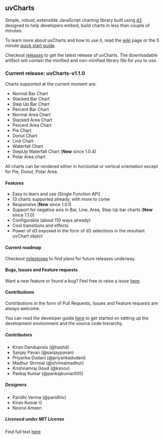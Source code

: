 ## uvCharts

Simple, robust, extensible JavaScript charting library built using [d3](http://mbostock.github.com/d3/ "d3") designed to help developers embed, build charts in less than couple of minutes.

To learn more about uvCharts and how to use it, read the [wiki](http://www.github.com/imaginea/uvCharts/wiki/Home) page or the 5 minute [quick start guide](https://github.com/Imaginea/uvCharts/wiki/Guide).

Checkout [releases](http://www.github.com/Imaginea/uvCharts/releases) to get the latest release of uvCharts. The downloadable artifact will contain the minified and non-minified library file for you to use.

### Current release: uvCharts-v1.1.0

Charts supported at the current moment are:

+ Normal Bar Chart
+ Stacked Bar Chart
+ Step Up Bar Chart
+ Percent Bar Chart
+ Normal Area Chart
+ Stacked Area Chart
+ Percent Area Chart
+ Pie Chart
+ Donut Chart
+ Line Chart
+ Waterfall Chart
+ StepUp Waterfall Chart (**New** since 1.0.4)
+ Polar Area chart

All charts can be rendered either in horizontal or vertical orientation except for Pie, Donut, Polar Area.

#### Features
- Easy to learn and use (Single Function API)
- 13 charts supported already, with more to come
- Responsive (**New** since 1.0.1)
- Support for negative axis in Bar, Line, Area, Step Up bar charts (**New** since 1.1.0)
- Configurable (about 110 ways already)
- Cool transitions and effects
- Power of d3 exposed in the form of d3 selections in the resultant uvChart object 

#### Current roadmap
Checkout [milestones](https://github.com/Imaginea/uvCharts/milestones) to find plans for future releases underway.

#### Bugs, Issues and Feature requests
Want a new feature or found a bug? Feel free to raise a issue [here](https://github.com/Imaginea/uvCharts/issues).

#### Contributions
Contributions in the form of Pull Requests, Issues and Feature requests are always welcome.

You can read the developer guide [here](./readme/developer_guide.md) to get started on setting up the development environment and the source code hierarchy.

##### Contributors

- Kiran Danduprolu (@hashd)
- Sanjay Pavan (@sanjaypavan)
- Priyanka Dudani (@priyankadudani)
- Madhur Shrimal (@shrimalmadhur)
- Krishnamraj Goud (@ksnov)
- Pankaj Kumar (@pankajkumar005)

##### Designers

- Paridhi Verma (@paridhiv)
- Kiran Kumar G
- Noorul Ameen

##### Licensed under MIT License
Find full text [here](https://github.com/Imaginea/uvCharts/blob/master/LICENSE)
